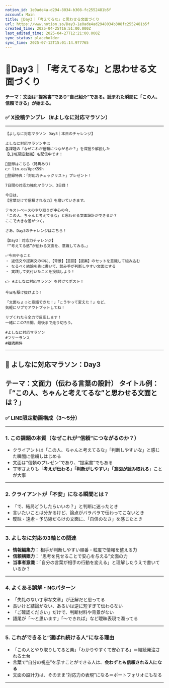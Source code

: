 ```yaml
---
notion_id: 1e0ade4a-d294-8034-b308-fc2552481b5f
account: Main
title: 🔹Day3｜「考えてるな」と思わせる文面づくり
url: https://www.notion.so/Day3-1e0ade4ad2948034b308fc2552481b5f
created_time: 2025-04-25T16:51:00.000Z
last_edited_time: 2025-04-27T12:21:00.000Z
sync_status: placeholder
sync_time: 2025-07-12T15:01:14.977765
---
```

# 🔹Day3｜「考えてるな」と思わせる文面づくり

**テーマ：文面は“提案書”であり“自己紹介”である。読まれた瞬間に「この人、信頼できる」が始まる。**
### ✅ X投稿テンプレ（#よしなに対応マラソン）
---
```plain text
【よしなに対応マラソン Day3｜本日のチャレンジ】

よしなに対応マラソン中は
各課題の「なぜこれが信頼につながるか？」を深掘り解説した
【LINE限定動画】も配信中です！

🔻登録はこちら（特典あり）
👉 lin.ee/UpcK59h
🎁登録特典：「対応力チェックリスト」プレゼント！

7日間の対応力強化マラソン、3日目！

今日は、
【言葉だけで信頼される力】を磨いていきます。

テキストベースのやり取りが中心の今、
「この人、ちゃんと考えてるな」と思わせる文面設計ができるか？
ここで大きな差がつく。

さあ、Day3のチャレンジはこちら！

【Day3｜対応力チャレンジ】
「“考えてる感”が伝わる文面を、意識してみる。」

✅今日やること
・ 返信文や提案文の中に、【背景】【意図】【提案】のセットを意識して組み込む
・ なるべく結論を先に書いて、読み手が判断しやすい文面にする
・ 実践して気付いたことを投稿しよう！

👉 #よしなに対応マラソン を付けてポスト！

今日も駆け抜けよう！

「文面ちょっと意識できた！」「こうやって変えた！」など、
気軽にリプでアウトプットしてね！

リプくれたら全力で反応します！
一緒にこの7日間、最後まで走り切ろう。

#よしなに対応マラソン
#フリーランス
#継続案件
```
---
## 🎥 よしなに対応マラソン：Day3
**テーマ：文面力（伝わる言葉の設計）**
**タイトル例：**「“この人、ちゃんと考えてるな”と思わせる文面とは？」
---
### ✅ LINE限定動画構成（3〜5分）
---
### 1. **この課題の本質（なぜこれが“信頼”につながるのか？）**
- クライアントは「この人、ちゃんと考えてるな」「判断しやすいな」と感じた瞬間に信頼しはじめる
- 文面は“信頼のプレゼン”であり、“提案書”でもある
- 丁寧さよりも「**考えが伝わる」「判断がしやすい」「意図が読み取れる**」ことが大事
---
### 2. **クライアントが「不安」になる瞬間とは？**
- 「で、結局どうしたらいいの？」と判断に迷ったとき
- 言いたいことは分かるけど、論点がバラバラで伝わってこないとき
- 曖昧・遠慮・予防線だらけの文面に、「自信のなさ」を感じたとき
---
### 3. **よしなに対応の3軸との関連**
- **情報編集力：** 相手が判断しやすい順番・粒度で情報を整える力
- **信頼構築力：** “思考を見せることで安心を与える”文面の力
- **当事者意識：**「自分の言葉が相手の行動を変える」と理解したうえで書いているか？
---
### 4. **よくある誤解・NGパターン**
- 「失礼のない丁寧な文章」が正解だと思ってる
- 長いけど結論がない、あるいは逆に短すぎて伝わらない
- 「ご確認ください」だけで、判断材料や背景がない
- 語尾が「〜と思います」「〜できれば」など曖昧表現で濁ってる
---
### 5. **これができると“選ばれ続ける人”になる理由**
- 「この人とやり取りしてると楽」「わかりやすくて安心する」＝継続発注される土台
- 言葉で“自分の視座”を示すことができる人は、**会わずとも信頼される人になる**
- 文面の設計力は、そのまま“対応力の表現”になる＝ポートフォリオにもなる
---